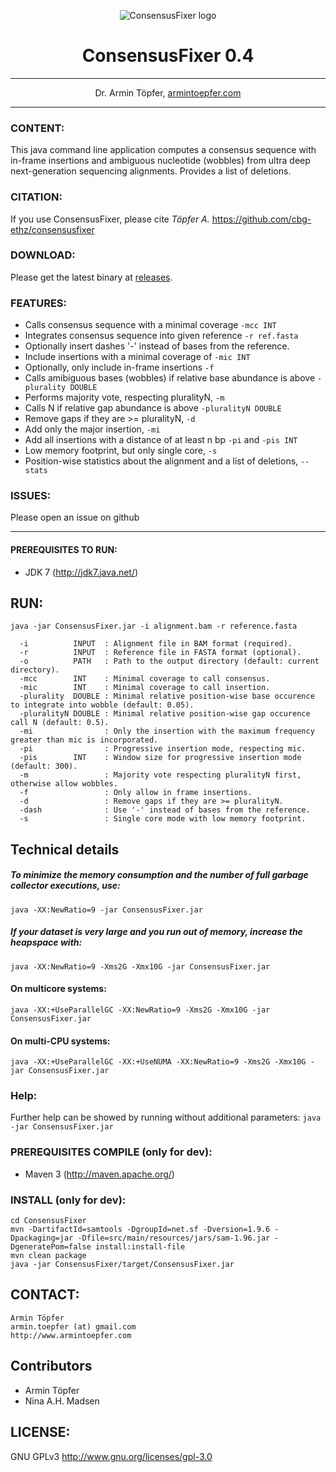 <p align="center">
  <img src="https://github.com/armintoepfer/ConsensusFixer/blob/master/CF_logo.png?raw=true" alt="ConsensusFixer logo"/>
</p>
<h1 align="center"><b>C</b>onsensus<b>F</b>ixer <b>0.4</b></h1>

***

<p align="center">Dr. Armin Töpfer, <a href="http://www.armintoepfer.com">armintoepfer.com</a></p>

***

### CONTENT:
This java command line application computes a consensus sequence with in-frame insertions and ambiguous nucleotide (wobbles) from ultra deep next-generation sequencing alignments. Provides a list of deletions.

### CITATION:
If you use ConsensusFixer, please cite <i>Töpfer A.</i> https://github.com/cbg-ethz/consensusfixer

### DOWNLOAD:
Please get the latest binary at [releases](https://github.com/cbg-ethz/ConsensusFixer/releases/latest).

### FEATURES:
 - Calls consensus sequence with a minimal coverage `-mcc INT`
 - Integrates consensus sequence into given reference `-r ref.fasta`
 - Optionally insert dashes '-' instead of bases from the reference.
 - Include insertions with a minimal coverage of `-mic INT`
 - Optionally, only include in-frame insertions `-f`
 - Calls amibiguous bases (wobbles) if relative base abundance is above `-plurality DOUBLE`
 - Performs majority vote, respecting pluralityN, `-m`
 - Calls N if relative gap abundance is above `-pluralityN DOUBLE`
 - Remove gaps if they are >= pluralityN, `-d`
 - Add only the major insertion, `-mi`
 - Add all insertions with a distance of at least n bp `-pi` and `-pis INT`
 - Low memory footprint, but only single core, `-s`
 - Position-wise statistics about the alignment and a list of deletions, `--stats`

### ISSUES:
Please open an issue on github

- - -

#### PREREQUISITES TO RUN:
 - JDK 7 (http://jdk7.java.net/)

## RUN:  
 `java -jar ConsensusFixer.jar -i alignment.bam -r reference.fasta`  
 
```
  -i          INPUT  : Alignment file in BAM format (required).
  -r          INPUT  : Reference file in FASTA format (optional).
  -o          PATH   : Path to the output directory (default: current directory).
  -mcc        INT    : Minimal coverage to call consensus.
  -mic        INT    : Minimal coverage to call insertion.
  -plurality  DOUBLE : Minimal relative position-wise base occurence to integrate into wobble (default: 0.05).
  -pluralityN DOUBLE : Minimal relative position-wise gap occurence call N (default: 0.5).
  -mi                : Only the insertion with the maximum frequency greater than mic is incorporated.
  -pi                : Progressive insertion mode, respecting mic.
  -pis        INT    : Window size for progressive insertion mode (default: 300).
  -m                 : Majority vote respecting pluralityN first, otherwise allow wobbles.
  -f                 : Only allow in frame insertions.
  -d                 : Remove gaps if they are >= pluralityN.
  -dash              : Use '-' instead of bases from the reference.
  -s                 : Single core mode with low memory footprint.
```

## Technical details
##### To minimize the memory consumption and the number of full garbage collector executions, use:
`java -XX:NewRatio=9 -jar ConsensusFixer.jar`

##### If your dataset is very large and you run out of memory, increase the heapspace with:
`java -XX:NewRatio=9 -Xms2G -Xmx10G -jar ConsensusFixer.jar`

#### On multicore systems:
`java -XX:+UseParallelGC -XX:NewRatio=9 -Xms2G -Xmx10G -jar ConsensusFixer.jar`

#### On multi-CPU systems:
`java -XX:+UseParallelGC -XX:+UseNUMA -XX:NewRatio=9 -Xms2G -Xmx10G -jar ConsensusFixer.jar`

### Help:
 Further help can be showed by running without additional parameters:
  `java -jar ConsensusFixer.jar`

### PREREQUISITES COMPILE (only for dev):
 - Maven 3 (http://maven.apache.org/)

### INSTALL (only for dev):
    cd ConsensusFixer
    mvn -DartifactId=samtools -DgroupId=net.sf -Dversion=1.9.6 -Dpackaging=jar -Dfile=src/main/resources/jars/sam-1.96.jar -DgeneratePom=false install:install-file
    mvn clean package
    java -jar ConsensusFixer/target/ConsensusFixer.jar

## CONTACT:
    Armin Töpfer
    armin.toepfer (at) gmail.com
    http://www.armintoepfer.com

## Contributors
 - Armin Töpfer
 - Nina A.H. Madsen

## LICENSE:
 GNU GPLv3 http://www.gnu.org/licenses/gpl-3.0
